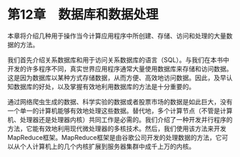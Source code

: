    

# 第12章　数据库和数据处理

本章将介绍几种用于操作当今计算应用程序中所创建、存储、访问和处理的大量数据的方法。

我们首先介绍关系数据库和用于访问关系数据库的语言（SQL）。与我们在本书中开发的许多程序不同，真实世界应用程序通常大量使用数据库来存储和访问数据。这是因为数据库以某种方式存储数据，从而方便、高效地访问数据。因此，及早认知数据库的好处，以及掌握有效地利用数据库的方法是十分重要的。

通过网络爬虫生成的数据、科学实验的数据或者股票市场的数据是如此巨大，没有一个单一的计算机能够有效地处理这些数据。替代地，多个计算节点（不管是计算机、处理器还是处理器内核）共同工作是必需的。我们介绍了一种开发并行程序的方法，它能有效地利用现代微处理器的多核技术。然后，我们使用该方法来开发MapReduce框架。MapReduce框架是由谷歌公司开发的处理数据的方法，它可以从个人计算机上的几个内核扩展到服务器集群中成千上万的内核。